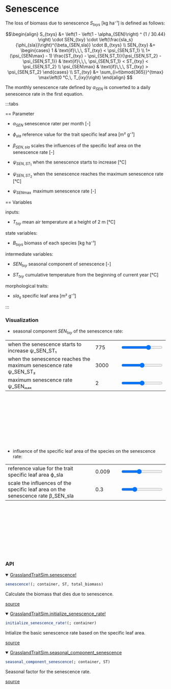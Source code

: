


# Senescence
<script setup>
    import { onMounted } from 'vue';
    import { seasonalSenescenceAjdPlot, SLASenescenceRatePlot } from './d3_plots/Senescence.js';
    onMounted(() => { 
        seasonalSenescenceAjdPlot(); 
        SLASenescenceRatePlot();
    });
</script>


The loss of biomass due to senescence $S_{txys}$ [kg ha⁻¹] is defined as follows:

$$\begin{align}
S_{txys} &= \left(1 - \left(1 - \alpha_{SEN}\right) ^ {1 / 30.44} \right) \cdot SEN_{txy} \cdot \left(\frac{sla_s}{\phi_{sla}}\right)^{\beta_{SEN,sla}}  \cdot B_{txys} \\
SEN_{txy} &= 
    \begin{cases}
    1  & \text{if}\,\,\, ST_{txy} < \psi_{SEN,ST_1} \\
    1+(\psi_{SEN\max} - 1) \frac{ST_{txy} - \psi_{SEN,ST_1}}{\psi_{SEN,ST_2} - \psi_{SEN,ST_1}} & 
        \text{if}\,\,\, \psi_{SEN,ST_1} < ST_{txy} < \psi_{SEN,ST_2} \\
    \psi_{SEN\max}  & \text{if}\,\,\, ST_{txy} > \psi_{SEN,ST_2}
    \end{cases} \\
ST_{txy} &= \sum_{i=t\bmod{365}}^{tmax} \max\left(0 °C,\, T_{ixy}\right)
\end{align}
$$

The monthly senescence rate defined by $\alpha_{SEN}$ is converted to a daily senescence rate in the first equation.

:::tabs

== Parameter
- $\alpha_{SEN}$ senescence rater per month [-]
  
- $\phi_{sla}$ reference value for the trait specific leaf area [m² g⁻¹]
  
- $\beta_{SEN,sla}$ scales the influences of the specific leaf area on the senescence rate [-]
  
- $\psi_{SEN,ST_1}$ when the senescence starts to increase [°C]
  
- $\psi_{SEN,ST_2}$ when the senescence reaches the maximum senescence rate [°C]
  
- $\psi_{SEN\max}$ maximum senescence rate [-]
  

== Variables

inputs:
- $T_{txy}$ mean air temperature at a height of 2 m [°C]
  

state variables:
- $B_{txys}$ biomass of each species [kg ha⁻¹]
  

intermediate variables:
- $SEN_{txy}$ seasonal component of senescence [-]
  
- $ST_{txy}$ cumulative temperature from the beginning of current year [°C]
  

morphological traits:
- $sla_s$ specific leaf area [m² g⁻¹]
  

:::

### Visualization
- seasonal component $SEN_{txy}$ of the senescence rate:
  
<table>
    <colgroup>
       <col>
       <col width="80px">
       <col>
    </colgroup>
    <tbody>
    <tr>
        <td>when the senescence starts to increase ψ_SEN_ST₁</td>
        <td><span id="psi1-value">775</span></td>
        <td><input type="range" id="psi1" min="300" max="1000" step="5" value="775" class="input_seasonal_senescence_graph"></td>
    </tr>
    <tr>
        <td>when the senescence reaches the maximum senescence rate ψ_SEN_ST₂</td>
        <td><span id="psi2-value">3000</span></td>
        <td><input type="range" id="psi2" min="2000" max="4000" step="5" value="3000" class="input_seasonal_senescence_graph"></td>
    </tr>
    <tr>
        <td>maximum senescence rate ψ_SENₘₐₓ</td>
        <td><span id="SENmax-value">2</span></td>
        <td><input type="range" id="SENmax" min="1" max="3" step="0.1" value="2" class="input_seasonal_senescence_graph"></td>
    </tr>
    </tbody>
</table>
<svg id="seasonal_senescence_graph"></svg>

- influence of the specific leaf area of the species on the senescence rate:
  
<table>
    <colgroup>
       <col>
       <col width="80px">
       <col>
    </colgroup>
    <tbody>
    <tr>
        <td>reference value for the trait specific leaf area ϕ_sla</td>
        <td><span id="phi_SLA-value">0.009</span></td>
        <td><input type="range" id="phi_SLA" min="0.001" max="0.02" step="0.001" value="0.009" class="input_SLA_senescence_graph"></td>
    </tr>
    <tr>
        <td>scale the influences of the specific leaf area on the senescence rate β_SEN_sla</td>
        <td><span id="beta_SEN_SLA-value">0.3</span></td>
        <td><input type="range" id="beta_SEN_SLA" min="0" max="1" step="0.1" value="0.3" class="input_SLA_senescence_graph"></td>
    </tr>
    </tbody>
</table>
<svg id="SLA_senescence_graph"></svg>


### API
<details class='jldocstring custom-block' open>
<summary><a id='GrasslandTraitSim.senescence!' href='#GrasslandTraitSim.senescence!'><span class="jlbinding">GrasslandTraitSim.senescence!</span></a> <Badge type="info" class="jlObjectType jlFunction" text="Function" /></summary>



```julia
senescence!(; container, ST, total_biomass)

```


Calculate the biomass that dies due to senescence.


[source](https://github.com/FelixNoessler/GrasslandTraitSim.jl/blob/083386dc75748e31525cf4ea66f74778601f0f0c/src/3_biomass/2_senescence/1_senescence.jl#L1)

</details>

<details class='jldocstring custom-block' open>
<summary><a id='GrasslandTraitSim.initialize_senescence_rate!' href='#GrasslandTraitSim.initialize_senescence_rate!'><span class="jlbinding">GrasslandTraitSim.initialize_senescence_rate!</span></a> <Badge type="info" class="jlObjectType jlFunction" text="Function" /></summary>



```julia
initialize_senescence_rate!(; container)

```


Intialize the basic senescence rate based on the specific leaf area.


[source](https://github.com/FelixNoessler/GrasslandTraitSim.jl/blob/083386dc75748e31525cf4ea66f74778601f0f0c/src/3_biomass/2_senescence/1_senescence.jl#L24)

</details>

<details class='jldocstring custom-block' open>
<summary><a id='GrasslandTraitSim.seasonal_component_senescence' href='#GrasslandTraitSim.seasonal_component_senescence'><span class="jlbinding">GrasslandTraitSim.seasonal_component_senescence</span></a> <Badge type="info" class="jlObjectType jlFunction" text="Function" /></summary>



```julia
seasonal_component_senescence(; container, ST)

```


Seasonal factor for the senescence rate.


[source](https://github.com/FelixNoessler/GrasslandTraitSim.jl/blob/083386dc75748e31525cf4ea66f74778601f0f0c/src/3_biomass/2_senescence/1_senescence.jl#L53)

</details>

